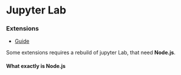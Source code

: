 # Jupyter Lab



### Extensions

- [Guide](https://jupyterlab.readthedocs.io/en/stable/user/extensions.html)

Some extensions requires a rebuild of jupyter Lab, that need **Node.js**.

#### What exactly is Node.js
